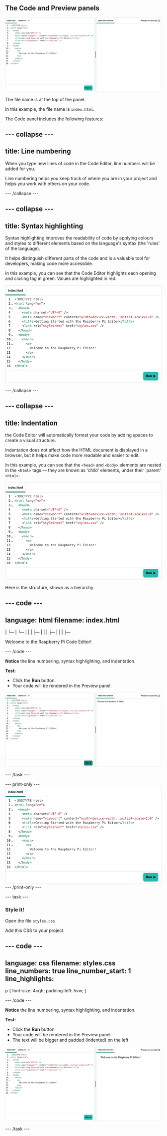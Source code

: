 ## The Code and Preview panels

![HTML code in the Code Editor. The Preview panel is blank.](images/index_and_preview.png)

The file name is at the top of the panel. 

In this example, the file name is `index.html`.

The Code panel includes the following features: 

--- collapse ---
---
title: Line numbering
---

When you type new lines of code in the Code Editor, line numbers will be added for you. 

Line numbering helps you keep track of where you are in your project and helps you work with others on your code.

--- /collapse ---

--- collapse ---
---
title: Syntax highlighting
---

Syntax highlighting improves the readability of code by applying colours and styles to different elements based on the language's syntax (the 'rules' of the language). 

It helps distinguish different parts of the code and is a valuable tool for developers, making code more accessible.

In this example, you can see that the Code Editor highlights each opening and closing tag in green. Values are highlighted in red.

![HTML code in the Code Editor.](images/index_code.png)

--- /collapse ---

--- collapse ---
---
title: Indentation
---

the Code Editor will automatically format your code by adding spaces to create a visual structure. 

Indentation does not affect how the HTML document is displayed in a browser, but it helps make code more readable and easier to edit.

In this example, you can see that the `<head>` and `<body>` elements are nested in the `<html>` tags — they are known as 'child' elements, under their 'parent' `<html>`.

![HTML code in the Code Editor.](images/index_code.png)

Here is the structure, shown as a hierarchy.
 
--- code ---
---
language: html
filename: index.html
---

<!DOCTYPE html>
|
└─ <html>
   |
   └─ <head>
   |  |
   |  ├─ <meta>
   |  |
   |  ├─ <meta>
   |  |
   |  ├─ <title>
   |  |
   |  └─ <link>
   |  
   └─ <body>
      |
      └─ <main>
         |
         └─ <p>
            |
            └─ Welcome to the Raspberry Pi Code Editor!


--- /code ---

--- /collapse ---

--- task ---

### Try it

Add this HTML to your project.

--- code ---
---
language: html
filename: index.html
line_numbers: true
line_number_start: 1
line_highlights:
---

<!DOCTYPE html>
<html lang="en">
  <head>
    <meta charset="UTF-8" />
    <meta name="viewport" content="width=device-width, initial-scale=1.0" />
    <title>Getting started with the Raspberry Pi Code Editor</title>
    <link rel="stylesheet" href="styles.css" />
  </head>
  <body>
    <main>
      <p>
        Welcome to the Raspberry Pi Code Editor!
      </p>
    </main>
  </body>
</html>

--- /code ---

**Notice** the line numbering, syntax highlighting, and indentation.

**Test:** 

+ Click the **Run** button.
+ Your code will be rendered in the Preview panel.

![HTML code in the Code Editor - The Preview panel shows the output.](images/index_and_preview_run.png)

--- /task ---

--- print-only ---
![HTML code in the Code panel.](images/index_code.png)
--- /print-only ---

--- task ---

### Style it!

Open the file `styles.css`

Add this CSS to your project.

--- code ---
---
language: css
filename: styles.css
line_numbers: true
line_number_start: 1
line_highlights:
---

p {
  font-size: 4cqh;
  padding-left: 5vw;
}

--- /code ---

**Notice** the line numbering, syntax highlighting, and indentation.

**Test:** 

+ Click the **Run** button
+ Your code will be rendered in the Preview panel
+ The text will be bigger and padded (indented) on the left

![HTML code in the Code Editor - The Preview panel shows the output in a bigger font and with padding applied to the left.](images/index_and_preview_run_css.png)

--- /task ---


